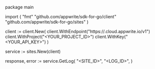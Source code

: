 package main

import (
    "fmt"
    "github.com/appwrite/sdk-for-go/client"
    "github.com/appwrite/sdk-for-go/sites"
)

client := client.New(
    client.WithEndpoint("https://<REGION>.cloud.appwrite.io/v1")
    client.WithProject("<YOUR_PROJECT_ID>")
    client.WithKey("<YOUR_API_KEY>")
)

service := sites.New(client)

response, error := service.GetLog(
    "<SITE_ID>",
    "<LOG_ID>",
)
